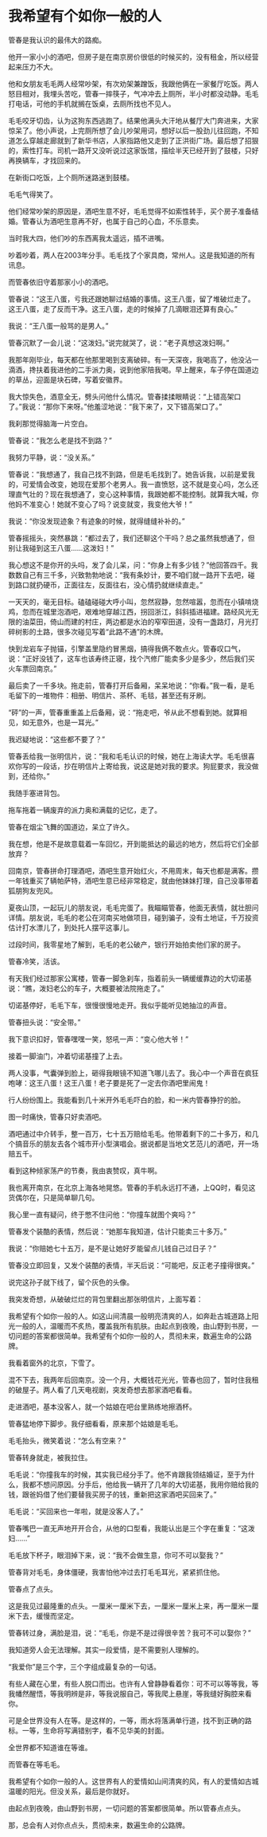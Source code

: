 # 我希望有个如你一般的人

管春是我认识的最伟大的路痴。

他开一家小小的酒吧，但房子是在南京房价很低的时候买的，没有租金，所以经营起来压力不大。

他和女朋友毛毛两人经常吵架，有次劝架兼蹭饭，我跟他俩在一家餐厅吃饭。两人怒目相对，我埋头苦吃，管春一摔筷子，气冲冲去上厕所，半小时都没动静。毛毛打电话，可他的手机就搁在饭桌，去厕所找也不见人。

毛毛咬牙切齿，认为这狗东西逃跑了。结果他满头大汗地从餐厅大门奔进来，大家惊呆了。他小声说，上完厕所想了会儿吵架用词，想好以后一股劲儿往回跑，不知道怎么穿越走廊就到了新华书店，人家指路他又走到了正洪街广场。最后想了招狠的，索性打车。司机一路开又没听说过这家饭馆，描绘半天已经开到了鼓楼，只好再换辆车，才找回来的。

在新街口吃饭，上个厕所迷路迷到鼓楼。

毛毛气得笑了。

他们经常吵架的原因是，酒吧生意不好，毛毛觉得不如索性转手，买个房子准备结婚。管春认为酒吧生意再不好，也属于自己的心血，不乐意卖。

当时我大四，他们吵的东西离我太遥远，插不进嘴。

吵着吵着，两人在2003年分手。毛毛找了个家具商，常州人。这是我知道的所有讯息。

而管春依旧守着那家小小的酒吧。

管春说：“这王八蛋，亏我还跟她聊过结婚的事情。这王八蛋，留了堆破烂走了。这王八蛋，走了反而干净。这王八蛋，走的时候掉了几滴眼泪还算有良心。”

我说：“王八蛋一般骂的是男人。”

管春沉默了一会儿说：“这泼妇。”说完就哭了，说：“老子真想这泼妇啊。”

我那年刚毕业，每天都在他那里喝到支离破碎。有一天深夜，我喝高了，他没沾一滴酒，搀扶着我进他的二手派力奥，说到他家陪我喝。早上醒来，车子停在国道边的草丛，迎面是块石碑，写着安徽界。

我大惊失色，酒意全无，劈头问他什么情况。管春揉揉眼睛说：“上错高架口了。”我说：“那你下来呀。”他羞涩地说：“我下来了，又下错高架口了。”

我刹那觉得脑海一片空白。

管春说：“我怎么老是找不到路？”

我努力平静，说：“没关系。”

管春说：“我想通了，我自己找不到路，但是毛毛找到了。她告诉我，以前是爱我的，可爱情会改变，她现在爱那个老男人。我一直愤怒，这不就是变心吗，怎么还理直气壮的？现在我想通了，变心这种事情，我跟她都不能控制。就算我大喊，你他妈不准变心！她就不变心了吗？说变就变，我变他大爷！”

我说：“你没发现迹象？有迹象的时候，就得缝缝补补的。”

管春摇摇头，突然暴跳：“都过去了，我们还聊这个干吗？总之虽然我想通了，但别让我碰到这王八蛋……这泼妇！”

我心想这不是你开的头吗，发了会儿呆，问：“你身上有多少钱？”他回答四千。我数数自己有三千多，兴致勃勃地说：“我有条妙计，要不咱们就一路开下去吧，碰到路口就扔硬币，正面往左，反面往右，没心情扔就继续直走。”

一天天的，毫无目标。磕磕碰碰大呼小叫，忽然寂静，忽然喧嚣，忽而在小镇啃烧鸡，忽而在城里泡酒吧，艰难地穿越江西，拐回浙江，斜斜插进福建。路经风光无限的油菜田，倚山而建的村庄，两边都是水泊的窄窄田道，没有一盏路灯，月光打碎树影的土路，很多次碰见写着“此路不通”的木牌。

快到龙岩车子抛锚，引擎盖里隐约冒黑烟，搞得我俩不敢点火。管春叹口气，说：“正好没钱了，这车也该寿终正寝，找个汽修厂能卖多少是多少，然后我们买火车票回南京。”

最后卖了一千多块。拖走前，管春打开后备厢，呆呆地说：“你看。”我一看，是毛毛留下的一堆物件：相册、明信片、茶杯、毛毯，甚至还有牙刷。

“砰”的一声，管春重重盖上后备厢，说：“拖走吧，爷从此不想看到她。就算相见，如无意外，也是一耳光。”

我迟疑地说：“这些都不要了？”

管春丢给我一张明信片，说：“我和毛毛认识的时候，她在上海读大学。毛毛很喜欢你写的一段话，抄在明信片上寄给我，说这是她对我的要求。狗屁要求，我没做到，还给你。”

我随手塞进背包。

拖车拖着一辆废弃的派力奥和满载的记忆，走了。

管春在烟尘飞舞的国道边，呆立了许久。

我在想，他是不是故意载着一车回忆，开到能抵达的最远的地方，然后将它们全部放弃？

回南京，管春拼命打理酒吧，酒吧生意开始红火，不用周末，每天也都是满客。攒一年钱重买了辆帕萨特，酒吧生意已经非常稳定，就由他妹妹打理，自己没事带着狐朋狗友兜风。

夏夜山顶，一起玩儿的朋友说，毛毛完蛋了。我瞄瞄管春，他面无表情，就壮胆问详情。朋友说，毛毛的老公在河南买地做项目，碰到骗子，没有土地证，千万投资估计打水漂儿了，到处托人摆平这事儿。

过段时间，我零星地了解到，毛毛的老公破产，银行开始拍卖他们家的房子。

管春冷笑，活该。

有天我们经过那家公寓楼，管春一脚急刹车，指着前头一辆缓缓靠边的大切诺基说：“瞧，泼妇老公的车子，大概要被法院拖走了。”

切诺基停好，毛毛下车，很慢很慢地走开。我似乎能听见她抽泣的声音。

管春扭头说：“安全带。”

我下意识扣好，管春嘿嘿一笑，怒吼一声：“变心他大爷！”

接着一脚油门，冲着切诺基撞了上去。

两人没事，气囊弹到脸上，砸得我眼镜不知道飞哪儿去了。我心中一个声音在疯狂咆哮：这王八蛋！这王八蛋！老子要是死了一定去你酒吧里闹鬼！

行人纷纷围上。我能看到几十米开外毛毛吓白的脸，和一米内管春狰狞的脸。

图一时痛快，管春只好卖酒吧。

酒吧通过中介转手，整一百万，七十五万赔给毛毛。他带着剩下的二十多万，和几个搞音乐的朋友去各个城市开小型演唱会。据说都是当地文艺范儿的酒吧，开一场赔五千。

看到这种倾家荡产的节奏，我由衷赞叹，真牛啊。

我也离开南京，在北京上海各地晃悠。管春的手机永远打不通，上QQ时，看见这货偶尔在，只是简单聊几句。

我心里一直有疑问，终于憋不住问他：“你撞车就图个爽吗？”

管春发个装酷的表情，然后说：“她那车我知道，估计只能卖三十多万。”

我说：“你赔她七十五万，是不是让她好歹能留点儿钱自己过日子？”

管春没立即回复，又发个装酷的表情，半天后说：“可能吧，反正老子撞得很爽。”

说完这孙子就下线了，留个灰色的头像。

我突发奇想，从破破烂烂的背包里翻出那张明信片，上面写着：

我希望有个如你一般的人。如这山间清晨一般明亮清爽的人，如奔赴古城道路上阳光一般的人，温暖而不炙热，覆盖我所有肌肤。由起点到夜晚，由山野到书房，一切问题的答案都很简单。我希望有个如你一般的人，贯彻未来，数遍生命的公路牌。

我看着窗外的北京，下雪了。

混不下去，我两年后回南京。没一个月，大概钱花光光，管春也回了，暂时住我租的破屋子。两人看了几天电视剧，突发奇想去那家酒吧看看。

走进酒吧，基本没客人，就一个姑娘在吧台里熟练地擦酒杯。

管春猛地停下脚步。我仔细看看，原来那个姑娘是毛毛。

毛毛抬头，微笑着说：“怎么有空来？”

管春转身就走，被我拉住。

毛毛说：“你撞我车的时候，其实我已经分手了。他不肯跟我领结婚证，至于为什么，我都不想问原因。分手后，他给我一辆开了几年的大切诺基，我用你赔给我的钱，跟爸妈借了他们要替我买房子的钱，重新把这家酒吧买回来了。”

毛毛说：“买回来也一年啦，就是没客人了。”

管春嘴巴一直无声地开开合合，从他的口型看，我能认出是三个字在重复：“这泼妇……”

毛毛放下杯子，眼泪掉下来，说：“我不会做生意，你可不可以娶我？”

管春背对毛毛，身体僵硬，我害怕他冲过去打毛毛耳光，紧紧抓住他。

管春点了点头。

这是我见过最隆重的点头。一厘米一厘米下去，一厘米一厘米上来，再一厘米一厘米下去，缓慢而坚定。

管春转过身，满脸是泪，说：“毛毛，你是不是过得很辛苦？我可不可以娶你？”

我知道旁人会无法理解。其实一段爱情，是不需要别人理解的。

“我爱你”是三个字，三个字组成最复杂的一句话。

有些人藏在心里，有些人脱口而出。也许有人曾静静看着你：可不可以等等我，等我幡然醒悟，等我明辨是非，等我说服自己，等我爬上悬崖，等我缝好胸腔来看你。

可是全世界没有人在等。是这样的，一等，雨水将落满单行道，找不到正确的路标。一等，生命将写满错别字，看不见华美的封面。

全世界都不知道谁在等谁。

而管春在等毛毛。

我希望有个如你一般的人。这世界有人的爱情如山间清爽的风，有人的爱情如古城温暖的阳光。但没关系，最后是你就好。

由起点到夜晚，由山野到书房，一切问题的答案都很简单。所以管春点点头。

那，总会有人对你点点头，贯彻未来，数遍生命的公路牌。

